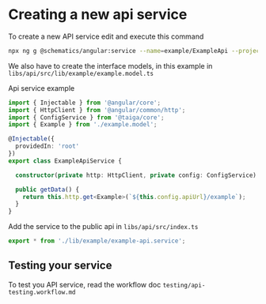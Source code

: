 # Creating a new api service

To create a new API service edit and execute this command

```bash
npx ng g @schematics/angular:service --name=example/ExampleApi --project=api --no-interactive
```

We also have to create the interface models, in this example in `libs/api/src/lib/example/example.model.ts`

Api service example

```ts
import { Injectable } from '@angular/core';
import { HttpClient } from '@angular/common/http';
import { ConfigService } from '@taiga/core';
import { Example } from './example.model';

@Injectable({
  providedIn: 'root'
})
export class ExampleApiService {

  constructor(private http: HttpClient, private config: ConfigService) { }

  public getData() {
    return this.http.get<Example>(`${this.config.apiUrl}/example`);
  }
}
```

Add the service to the public api in `libs/api/src/index.ts`

```ts
export * from './lib/example/example-api.service';
```
## Testing your service

To test you API service, read the workflow doc `testing/api-testing.workflow.md`